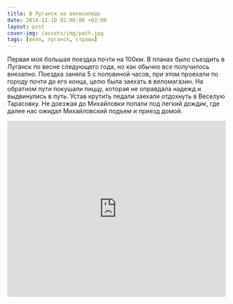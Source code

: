 ```yaml
---
title: В Луганск на велосипеде
date: 2018-11-10 02:00:00 +02:00
layout: post
cover-img: /assets/img/path.jpg
tags: [вело, луганск, страва]
---
```


Первая моя большая поездка почти на 100км. В планах было съездить в Луганск по весне следующего года, но как обычно все получилось внезапно. Поездка заняла 5 с половиной часов, при этом проехали по городу почти до его конца, целю была заехать в веломагазин. На обратном пути покушали пиццу, которая не оправдала надежд и выдвинулись в путь. Устав крутить педали заехали отдохнуть в Веселую Тарасовку. Не доезжая до Михайловки попали под легкий дождик, где далее нас ожидал Михайловский подъем и приезд домой.  

<iframe height='405' width='100%' frameborder='0' allowtransparency='true' scrolling='no' src='https://www.strava.com/activities/1918806516/embed/48ec34b83bc62c625a6a050edc86e7c34eb5a4dd'></iframe>
